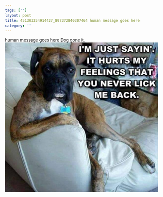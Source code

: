 ```yaml
---
tags: ['']
layout: post
title: 451303254914427_897372840307464 human message goes here
category: ''
---
```

human message goes here
Dog gone it.
![451303254914427_897372840307464](/uploads/2015-1-27-451303254914427_897372840307464-human-message-goes-here.jpg)
